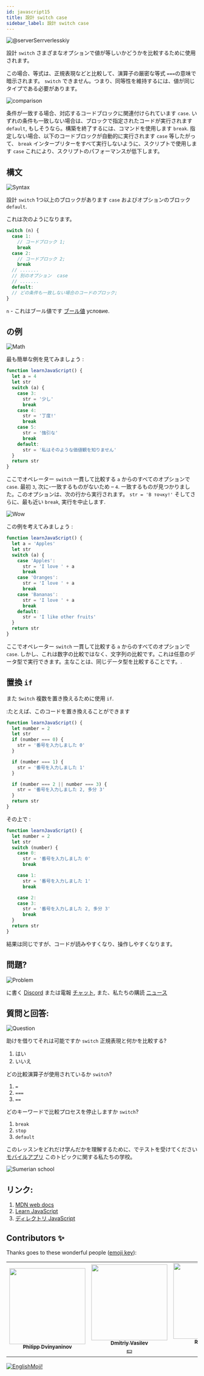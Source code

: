 ```yaml
---
id: javascript15
title: 設計 switch case
sidebar_label: 設計 switch case
---
```


![@serverSerrverlesskiy](/img/javascript/headers/14.jpg)

設計 `switch` さまざまなオプションで値が等しいかどうかを比較するために使用されます。

この場合、等式は、正規表現などと比較して、演算子の厳密な等式 `===`の意味で暗示されます。 `switch` できません。つまり、同等性を維持するには、値が同じタイプである必要があります。

![comparison](https://media.giphy.com/media/icJA0VF7ntoEL18Jez/giphy.gif)

条件が一致する場合、対応するコードブロックに関連付けられています `case`. いずれの条件も一致しない場合は、ブロックで指定されたコードが実行されます `default`, もしそうなら。構築を終了するには、コマンドを使用します `break`. 指定しない場合、以下のコードブロックが自動的に実行されます `case` 等したがって、 `break` インタープリターをすべて実行しないように、スクリプトで使用します `case` これにより、スクリプトのパフォーマンスが低下します。

## 構文

![Syntax](https://media.giphy.com/media/yR4xZagT71AAM/giphy.gif)

設計 `switch` 1つ以上のブロックがあります `case` およびオプションのブロック `default`.

これは次のようになります。

```jsx
switch (n) {
  case 1:
    // コードブロック 1;
    break
  case 2:
    // コードブロック 2;
    break
  // .......
  // 別のオプション  case
  // .......
  default:
  // どの条件も一致しない場合のコードのブロック;
}
```

`n` - これはブール値です [ブール値](https://react-native-village.github.io/docs/javascript08) условие.

## の例

![Math](https://media.giphy.com/media/xT1Ra5h24Eliux3UVq/giphy.gif)

最も簡単な例を見てみましょう  :

```jsx live
function learnJavaScript() {
  let a = 4
  let str
  switch (a) {
    case 3:
      str = '少し'
      break
    case 4:
      str = '丁度!'
      break
    case 5:
      str = '強引な'
      break
    default:
      str = '私はそのような価値観を知りません'
  }
  return str
}
```

ここでオペレーター `switch` 一貫して比較する `a` からのすべてのオプションで `case`.
最初 `3`, 次に-一致するものがないため – `4`. 一致するものが見つかりました。このオプションは、次の行から実行されます。 `str = 'В точку!'` そしてさらに、最も近い `break`, 実行を中止します.

![Wow](https://media.giphy.com/media/3oriO13KTkzPwTykp2/giphy.gif)

この例を考えてみましょう  :

```jsx live
function learnJavaScript() {
  let a = 'Apples'
  let str
  switch (a) {
    case 'Apples':
      str = 'I love ' + a
      break
    case 'Oranges':
      str = 'I love ' + a
      break
    case 'Bananas':
      str = 'I love ' + a
      break
    default:
      str = 'I like other fruits'
  }
  return str
}
```

ここでオペレーター `switch` 一貫して比較する `a` からのすべてのオプションで `case`. しかし、これは数字の比較ではなく、文字列の比較です。これは任意のデータ型で実行できます。主なことは、同じデータ型を比較す​​ることです。.

## 置換 `if`

また `Switch` 複数を置き換えるために使用 `if`.

  :たとえば、このコードを置き換えることができます

```jsx live
function learnJavaScript() {
  let number = 2
  let str
  if (number === 0) {
    str = '番号を入力しました 0'
  }

  if (number === 1) {
    str = '番号を入力しました 1'
  }

  if (number === 2 || number === 3) {
    str = '番号を入力しました 2, 多分 3'
  }
  return str
}
```

その上で  :

```jsx live
function learnJavaScript() {
  let number = 2
  let str
  switch (number) {
    case 0:
      str = '番号を入力しました 0'
      break

    case 1:
      str = '番号を入力しました 1'
      break

    case 2:
    case 3:
      str = '番号を入力しました 2, 多分 3'
      break
  }
  return str
}
```

結果は同じですが、コードが読みやすくなり、操作しやすくなります。

## 問題?

![Problem](https://media.giphy.com/media/xTiTnGeUsWOEwsGoG4/giphy.gif)

に書く [Discord](https://discord.gg/6GDAfXn) または電報 [チャット](https://t.me/jscampapp), また、私たちの購読 [ニュース](https://t.me/javascriptapp)

## 質問と回答:

![Question](https://media.giphy.com/media/l0HlRnAWXxn0MhKLK/giphy.gif)

助けを借りてそれは可能ですか `switch` 正規表現と何かを比較する?

1. はい
2. いいえ

どの比較演算子が使用されているか `switch`?

1. `=`
2. `===`
3. `==`

どのキーワードで比較プロセスを停止しますか `switch`?

1. `break`
2. `stop`
3. `default`

このレッスンをどれだけ学んだかを理解するために、でテストを受けてください [モバイルアプリ](http://onelink.to/njhc95) このトピックに関する私たちの学校。

![Sumerian school](/img/app.jpg)

## リンク:

1.  [MDN web docs](https://developer.mozilla.org/ru/docs/Web/JavaScript/Reference/Statements/switch)
2.  [Learn JavaScript](https://learn.javascript.ru/switch)
3.  [ディレクトリ JavaScript](https://javascript.ru/switch)

## Contributors ✨

Thanks goes to these wonderful people ([emoji key](https://allcontributors.org/docs/en/emoji-key)):

<!-- ALL-CONTRIBUTORS-LIST:START - Do not remove or modify this section -->
<!-- prettier-ignore-start -->
<!-- markdownlint-disable -->
<table>
  <tr>
    <td align="center"><a href="https://github.com/FELiX-RN"><img src="https://avatars0.githubusercontent.com/u/72006627?v=4?s=200" width="200px;" alt=""/><br /><sub><b>Philipp Dvinyaninov</b></sub></a><br /><a href="https://github.com/gHashTag/react-native-village/commits?author=FELiX-RN" title="Documentation">  </a></td>
    <td align="center"><a href="https://fullstackserverless.github.io/"><img src="https://avatars0.githubusercontent.com/u/6774813?v=4?s=200" width="200px;" alt=""/><br /><sub><b>Dmitriy Vasilev</b></sub></a><br /><a href="#financial-gHashTag" title="Financial">💵</a></td>
    <td align="center"><a href="https://github.com/Resoner2005"><img src="https://avatars1.githubusercontent.com/u/75675814?v=4?s=200" width="200px;" alt=""/><br /><sub><b>Resoner2005</b></sub></a><br /><a href="https://github.com/gHashTag/react-native-village/issues?q=author%3AResoner2005" title="Bug reports">🐛 🎨 🖋</a></td>
    <td align="center"><a href="https://github.com/Navernoss"><img src="https://avatars0.githubusercontent.com/u/75784137?v=4?s=200" width="200px;" alt=""/><br /><sub><b>Navernoss</b></sub></a><br /><a href="#content-Navernoss" title="Content">🖋 🐛 🎨 </a></td>
  </tr>
  
</table>

<!-- markdownlint-restore -->
<!-- prettier-ignore-end -->

<!-- ALL-CONTRIBUTORS-LIST:END -->

[![EnglishMoji!](/img/logo/NeuroCoder.png)](https://vk.com/neurocoder)
